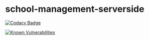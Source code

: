 # school-management-serverside
[![Codacy Badge](https://app.codacy.com/project/badge/Grade/bcd198103df645118fc1fa565cb9653e)](https://www.codacy.com/gh/jarugulavenkat7/school-management-serverside/dashboard?utm_source=github.com&amp;utm_medium=referral&amp;utm_content=jarugulavenkat7/school-management-serverside&amp;utm_campaign=Badge_Grade)


[![Known Vulnerabilities](https://snyk.io/test/github/{jarugulavenkat7}/{school-management-serverside}/badge.svg)](https://snyk.io/test/github/{username}/{repo})
